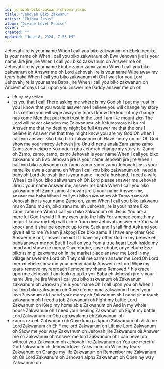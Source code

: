 ```yaml
---
id: jehovah-biko-zakwanu-chioma-jesus
title: "Jehovah Biko Zakwanu"
artist: "Chioma Jesus"
album: "Divine Level Praise"
cover: ""
created: ""
updated: "June 8, 2024, 7:53 PM"
---
```


Jehovah jire is your name
When I call you biko zakwanum oh
Ebekubedike is your name oh
When I call you biko zakwanum oh
Ewo
Jehovah jire is your name
Jire jire jire
When I call you biko zakwanum oh
Answer me oh
Jehovah jire is your name
Ebube zamo zamo zamo
When I call you biko zakwanum oh
Answer me oh Lord
Jehovah jire is your name
Wipe away my tears baba
When I call you biko zakwanum oh
Oh I wait for you Lord
Jehovah jire is your name
Baba, jire
When I call you biko zakwanum oh
Ancient of days
I call upon you answer me
Daddy answer me oh oh
* lift up my voice
* its you that I call
There asking me where is my God oh
I put my trust in you
I know that you would answer me
I believe you will change my story
It is certain you will wipe away my tears
I know the hour of my change has come
Men that put their trust in the Lord
I am like mount zion
The Lord will never abandon me
Zakwanumu oh
Kelumamara ni bu chi
Answer me that my destiny might be full
Answer me that the one I believe in
Answer me that they might know you are my God
Oh when I call you answer
Biko biko biko zakwanum oh
Have mercy on me
Oh God show me your mercy
Jehovah jire
Unu di nenu anala
Zam zamo zamo
Zamo zamo ekpere
Ko nodum gba
Jehovah change my story eh
Zamo oh
Zamo, zamo, zamo, zamo
Jehovah is your name
When I call you biko zakwanum oh
Ewo
Jehovah jire is your name
Jehovah jire jire
When I call you biko zakwanum oh
Zamo zamo zamo zamo
Jehovah jire is your name
Ike uwa a gunamu eh
When I call you biko zakwanum oh
I need a baby oh Lord
Jehovah jire is your name
I need a husband, I need a wife
When I call you biko zakwanum oh
Oh Lord please answer me
Jehovah Jire is your name
Answer me, answer me baba
When I call you biko zakwanum oh
Zamo zamo
Jehovah jire is your name
Answer me, answer me baba
When I call you biko zakwanum oh
Zamo zamo oh
Jehovah jire is your name
Zamo eh, zamo
When I call you biko zakwanu mu oh
Zanu mu eh, biko zanu mu eh
Jehovah jire is your name
Biko zamu zamu eh
When I call you biko zakwanum oh
Jesus
You are a merciful God
I would lift my eyes unto the hills
For whence cometh my helper
I know my help will come from thee
Jehovah answer me
You said knock and it shall be opened up to me
Seek and I shall find
Ask and you give it all to me
Ya kam ji akpogi
Eze biko zamu
If I have any other God
Answer me not, answer me not
If I have any other God
In my believe eh, baba answer me not
But if I call on you from a true heart
Look inside my heart and show me mercy
Onye ebube, onye ebube, onye ebube
Eze biko asim gi zakwamu oh
In the market place answer me Lord
In my village answer me Lord oh
They call me barren answer me Lord
Oh Lord merum ebele show me your mercy daddy
Answer me Lord
Wipe my tears, remove my reproach
Remove my shame
Removed * his grace upon me
Jehovah, I am looking up to you
Baba eh
Jehovah jire is your name
Jire jire jire
When I call you biko zakwanum oh
Zakwanum zakwanum oh
Jehovah jire is your name
Oh I call upon you oh
When I call you biko zakwanum oh
Onye n'eme mma zakwanum
I need your love
Zkwanum oh
I need your mercy oh
Zakwanum oh
I need your touch zakwanum oh
I need a job
Zakwanum oh
Fight my battle Lord
Zakwanum oh
Keep my home able
Zakwanum oh
And in my whole house
Zakwanum oh
I need your healing
Zakwanum oh
Fight my battle Lord
Zakwanum oh
Obu agbawalamu eh
Zakwanum oh
* kam na zu eh
Zakwanum oh
Onye kam ga kporo
Zakwanum oh
Visit me Lord
Zakwanum oh
Eh * me lord
Zakwanum oh
Lift me Lord
Zakwanum oh
Show me your way
Zakwanum oh
Jehovah jire
Zakwanum oh
Answer me oh
Zakwanum oh
Answer me lord
Zakwanum oh
I can never do without you
Zakwanum oh
Jehovah jire
Zakwanum oh
You are merciful God
Zakwanum oh
Jehovah lover
Zakwanum oh
Wipe my tears
Zakwanum oh
Change my life
Zakwanum oh
Remember me
Zakwanum oh
Oh Lord
Zakwanum oh
Jehovah alpha
Zakwanum oh
Open my way
Zakwanum oh